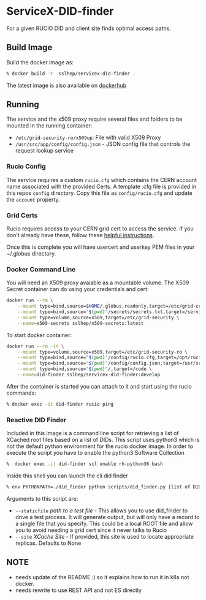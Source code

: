 # ServiceX-DID-finder

For a given RUCIO DID and client site finds optimal access paths.

## Build Image
Build the docker image as:
```bash
% docker build -t  sslhep/servicex-did-finder .
```

The latest image is also available on [dockerhub](https://cloud.docker.com/u/sslhep/repository/docker/sslhep/servicex-did-finder
)

## Running
The service and the x509 proxy require several files and folders to be mounted
in the running container:
* `/etc/grid-security-ro/x509up`: File with valid X509 Proxy
* `/usr/src/app/config/config.json` - JSON config file that controls the request
lookup service

### Rucio Config
The service requires a custom `rucio.cfg` which contains the CERN account name
associated with the provided Certs. A template .cfg file is provided in this
repos `config` directory. Copy this file as `config/rucio.cfg` and update the 
`account` property. 

### Grid Certs
Rucio requires access to your CERN grid cert to access the service. If you 
don't already have these, follow 
these [helpful instructions](https://hep.pa.msu.edu/wiki/bin/view/ATLAS_Tier3/GridCert) .

Once this is complete you will have usercert and userkey PEM files in your 
~/.globus directory. 

### Docker Command Line

You will need an X509 proxy avaiable as a mountable volume. The X509 Secret
container can do using your credentials and cert:
```bash
docker run --rm \
    --mount type=bind,source=$HOME/.globus,readonly,target=/etc/grid-certs \
    --mount type=bind,source="$(pwd)"/secrets/secrets.txt,target=/servicex/secrets.txt \
    --mount type=volume,source=x509,target=/etc/grid-security \
    --name=x509-secrets sslhep/x509-secrets:latest
```

To start docker container: 
```bash
docker run --rm -it \
    --mount type=volume,source=x509,target=/etc/grid-security-ro \
    --mount type=bind,source="$(pwd)"/config/rucio.cfg,target=/opt/rucio/etc/rucio.cfg \
    --mount type=bind,source="$(pwd)"/config/config.json,target=/usr/src/app/config/config.json \
    --mount type=bind,source="$(pwd)"/,target=/code \
    --name=did-finder sslhep/servicex-did-finder:develop 
```

After the container is started you can attach to it and start using the rucio commands:

```bash
% docker exec -it did-finder rucio ping 
```

### Reactive DID Finder
Included in this image is a command line script for retrieving a list of XCached
root files based on a list of DIDs. This script uses python3 which is not the 
default python environment for the rucio docker image. In order to execute the
script you have to enable the python3 Software Collection

```bash
%  docker exec -it did-finder scl enable rh-python36 bash
```

Inside this shell you can launch the cli did finder
```bash
% env PYTHONPATH=./did_finder python scripts/did_finder.py [list of DIDs]
```

Arguments to this script are:
* `--staticfile` _path to a test file_ - This allows you to use did_finder to 
drive a test process. It will generate output, but will only have a record to 
a single file that you specify. This could be a local ROOT file and allow you 
to avoid needing a grid cert since it never talks to Rucio
* `--site` _XCache Site_ - If provided, this site is used to locate appropriate replicas. 
Defaults to None


## NOTE
* needs update of the README :) so it explains how to run it in k8s not docker. 
* needs rewrite to use REST API and not ES directly
